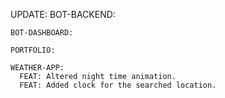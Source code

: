 UPDATE:
    BOT-BACKEND:

    BOT-DASHBOARD:

    PORTFOLIO:

    WEATHER-APP:
      FEAT: Altered night time animation. 
      FEAT: Added clock for the searched location.
